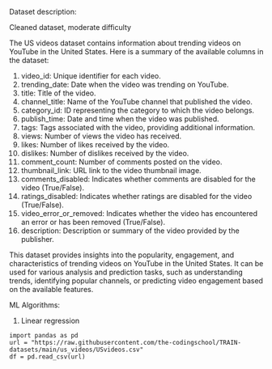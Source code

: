 Dataset description:

Cleaned dataset, moderate difficulty

The US videos dataset contains information about trending videos on YouTube in the United States. Here is a summary of the available columns in the dataset:

1. video_id: Unique identifier for each video.
2. trending_date: Date when the video was trending on YouTube.
3. title: Title of the video.
4. channel_title: Name of the YouTube channel that published the video.
5. category_id: ID representing the category to which the video belongs.
6. publish_time: Date and time when the video was published.
7. tags: Tags associated with the video, providing additional information.
8. views: Number of views the video has received.
9. likes: Number of likes received by the video.
10. dislikes: Number of dislikes received by the video.
11. comment_count: Number of comments posted on the video.
12. thumbnail_link: URL link to the video thumbnail image.
13. comments_disabled: Indicates whether comments are disabled for the video (True/False).
14. ratings_disabled: Indicates whether ratings are disabled for the video (True/False).
15. video_error_or_removed: Indicates whether the video has encountered an error or has been removed (True/False).
16. description: Description or summary of the video provided by the publisher.


This dataset provides insights into the popularity, engagement, and characteristics of trending videos on YouTube in the United States. It can be used for various analysis and prediction tasks, such as understanding trends, identifying popular channels, or predicting video engagement based on the available features.

ML Algorithms:
1. Linear regression

```
import pandas as pd
url = "https://raw.githubusercontent.com/the-codingschool/TRAIN-datasets/main/us_videos/USvideos.csv"
df = pd.read_csv(url)
```
